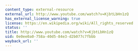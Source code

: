 ```yaml
---
content_type: external-resource
external_url: http://www.youtube.com/watch?v=KjbtLbHn1zQ
has_external_license_warning: true
license: https://en.wikipedia.org/wiki/All_rights_reserved
status: ''
title: http://www.youtube.com/watch?v=KjbtLbHn1zQ
uid: 0e0ee0a0-758a-40d5-84e3-d2b077c7fbbb
wayback_url: ''
---
```

